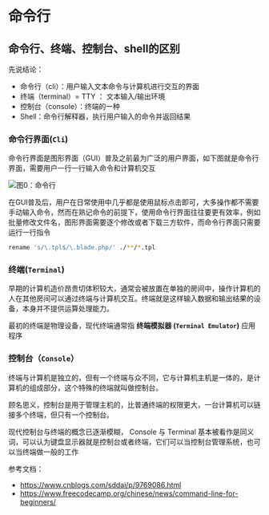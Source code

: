 # 命令行



## 命令行、终端、控制台、shell的区别

先说结论：

- 命令行（cli）：用户输入文本命令与计算机进行交互的界面
- 终端（terminal）= TTY ： 文本输入/输出环境
- 控制台（console）：终端的一种
- Shell：命令行解释器，执行用户输入的命令并返回结果



### 命令行界面(`Cli`)

命令行界面是图形界面（GUI）普及之前最为广泛的用户界面，如下图就是命令行界面，需要用户一行一行输入命令和计算机交互

![图0：命令行](http://www.techug.com/wordpress/wp-content/uploads/2018/09/the_matrix_screenshot-1000x607.jpg)

在GUI普及后，用户在日常使用中几乎都是使用鼠标点击即可，大多操作都不需要手动输入命令，然而在熟记命令的前提下，使用命令行界面往往要更有效率，例如批量修改文件名，图形界面需要逐个修改或者下载三方软件，而命令行界面只需要运行一行指令

```bash
rename 's/\.tpl$/\.blade.php/' ./**/*.tpl
```



### 终端(`Terminal`)

早期的计算机造价昂贵切体积较大，通常会被放置在单独的房间中，操作计算机的人在其他房间可以通过终端与计算机交互。终端就是这样输入数据和输出结果的设备，本身并不提供运算处理能力。

最初的终端是物理设备，现代终端通常指 **终端模拟器 (`Terminal Emulator`)** 应用程序



### 控制台（`Console`）

终端与计算机是独立的，但有一个终端与众不同，它与计算机主机是一体的，是计算机的组成部分，这个特殊的终端就叫做控制台。

顾名思义，控制台是用于管理主机的，比普通终端的权限更大，一台计算机可以链接多个终端，但只有一个控制台。

现代控制台与终端的概念已逐渐模糊， Console 与 Terminal 基本被看作是同义词，可以认为键盘显示器就是控制台或者终端，它们可以当控制台管理系统，也可以当终端做一般的工作



参考文档：

- https://www.cnblogs.com/sddai/p/9769086.html
- https://www.freecodecamp.org/chinese/news/command-line-for-beginners/
